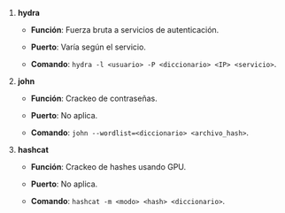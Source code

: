 1. **hydra**
    
    - **Función**: Fuerza bruta a servicios de autenticación.
        
    - **Puerto**: Varía según el servicio.
        
    - **Comando**: `hydra -l <usuario> -P <diccionario> <IP> <servicio>`.
        
2. **john**
    
    - **Función**: Crackeo de contraseñas.
        
    - **Puerto**: No aplica.
        
    - **Comando**: `john --wordlist=<diccionario> <archivo_hash>`.
        
3. **hashcat**
    
    - **Función**: Crackeo de hashes usando GPU.
        
    - **Puerto**: No aplica.
        
    - **Comando**: `hashcat -m <modo> <hash> <diccionario>`.